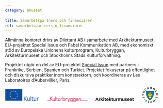 ```yaml
---
category: amuseet

title: Samarbetspartners och finansiärer
ref: samarbetspartners_o_finansiarer
---
```


Allmänna kontoret drivs av Dilettant AB i samarbete med Arkitekturmuseet, EU-projektet Special Issue och Fabel Kommunikation AB, med ekonomiskt stöd av Europeiska Unionens kulturprogram, Kulturbryggan, Arkitekturmuseet och Stockholms Stads Kulturförvaltning.

Projektet utgör en del av EU-projektet [Special Issue](http://specialissue.eu) med partners i Frankrike, Serbien, Spanien och Turkiet. Projektet fokuserar på offentlighet och diskursiva praktiker inom konstsektorn, och koordineras av Les Laboratoires d’Aubervillier, Paris.

![samarbete](/assets/img/logos.png)